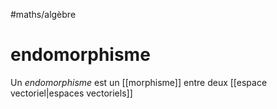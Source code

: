#maths/algèbre 
# endomorphisme
Un _endomorphisme_ est un [[morphisme]] entre deux [[espace vectoriel|espaces vectoriels]]

